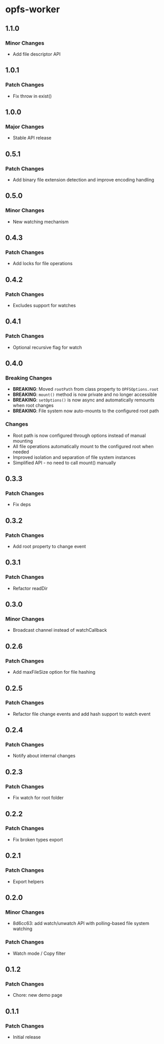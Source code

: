 # opfs-worker

## 1.1.0

### Minor Changes

-   Add file descriptor API

## 1.0.1

### Patch Changes

-   Fix throw in exist()

## 1.0.0

### Major Changes

-   Stable API release

## 0.5.1

### Patch Changes

-   Add binary file extension detection and improve encoding handling

## 0.5.0

### Minor Changes

-   New watching mechanism

## 0.4.3

### Patch Changes

-   Add locks for file operations

## 0.4.2

### Patch Changes

-   Excludes support for watches

## 0.4.1

### Patch Changes

-   Optional recursive flag for watch

## 0.4.0

### Breaking Changes

-   **BREAKING**: Moved `rootPath` from class property to `OPFSOptions.root`
-   **BREAKING**: `mount()` method is now private and no longer accessible
-   **BREAKING**: `setOptions()` is now async and automatically remounts when root changes
-   **BREAKING**: File system now auto-mounts to the configured root path

### Changes

-   Root path is now configured through options instead of manual mounting
-   All file operations automatically mount to the configured root when needed
-   Improved isolation and separation of file system instances
-   Simplified API - no need to call mount() manually

## 0.3.3

### Patch Changes

-   Fix deps

## 0.3.2

### Patch Changes

-   Add root property to change event

## 0.3.1

### Patch Changes

-   Refactor readDir

## 0.3.0

### Minor Changes

-   Broadcast channel instead of watchCallback

## 0.2.6

### Patch Changes

-   Add maxFileSize option for file hashing

## 0.2.5

### Patch Changes

-   Refactor file change events and add hash support to watch event

## 0.2.4

### Patch Changes

-   Notify about internal changes

## 0.2.3

### Patch Changes

-   Fix watch for root folder

## 0.2.2

### Patch Changes

-   Fix broken types export

## 0.2.1

### Patch Changes

-   Export helpers

## 0.2.0

### Minor Changes

-   8d6cc63: add watch/unwatch API with polling-based file system watching

### Patch Changes

-   Watch mode / Copy filter

## 0.1.2

### Patch Changes

-   Chore: new demo page

## 0.1.1

### Patch Changes

-   Initial release
